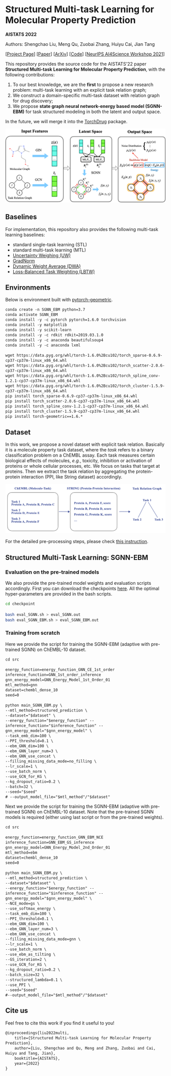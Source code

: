 # Structured Multi-task Learning for Molecular Property Prediction

**AISTATS 2022**

Authors: Shengchao Liu, Meng Qu, Zuobai Zhang, Huiyu Cai, Jian Tang

[[Project Page](https://chao1224.github.io/SGNN-EBM)]
[[Paper]()]
[[ArXiv]()]
[[Code](https://github.com/chao1224/SGNN-EBM)]
[[NeurIPS AI4Science Workshop 2021](https://openreview.net/forum?id=6cWgY5Epwzo)]

This repository provides the source code for the AISTATS'22 paper **Structured Multi-task Learning for Molecular Property Prediction**, with the following contributions:
1. To our best knowledge, we are the **first** to propose a new research problem: multi-task learning with an explicit task relation graph;
2. We construct a domain-specific multi-task dataset with relation graph for drug discovery;
3. We propose **state graph neural network-energy based model (SGNN-EBM)** for task structured modeling in both the latent and output space.

In the future, we will merge it into the [TorchDrug](https://github.com/DeepGraphLearning/torchdrug) package.

<p align="center">
  <img src="fig/pipeline.png" max-width=90% /> 
</p>


## Baselines
For implementation, this repository also provides the following multi-task learning baselines:
- standard single-task learning (STL)
- standard multi-task learning (MTL)
- [Uncertainty Weighing (UW)](https://openaccess.thecvf.com/content_cvpr_2018/papers/Kendall_Multi-Task_Learning_Using_CVPR_2018_paper.pdf)
- [GradNorm](https://proceedings.mlr.press/v80/chen18a.html)
- [Dynamic Weight Average (DWA)](https://openaccess.thecvf.com/content_CVPR_2019/papers/Liu_End-To-End_Multi-Task_Learning_With_Attention_CVPR_2019_paper.pdf)
- [Loss-Balanced Task Weighting (LBTW)](https://ojs.aaai.org//index.php/AAAI/article/view/5125)


## Environments
Below is environment built with [pytorch-geometric](https://github.com/pyg-team/pytorch_geometric).

```
conda create -n SGNN_EBM python=3.7
conda activate SGNN_EBM
conda install -y -c pytorch pytorch=1.6.0 torchvision
conda install -y matplotlib
conda install -y scikit-learn
conda install -y -c rdkit rdkit=2019.03.1.0
conda install -y -c anaconda beautifulsoup4
conda install -y -c anaconda lxml

wget https://data.pyg.org/whl/torch-1.6.0%2Bcu102/torch_sparse-0.6.9-cp37-cp37m-linux_x86_64.whl
wget https://data.pyg.org/whl/torch-1.6.0%2Bcu102/torch_scatter-2.0.6-cp37-cp37m-linux_x86_64.whl
wget https://data.pyg.org/whl/torch-1.6.0%2Bcu102/torch_spline_conv-1.2.1-cp37-cp37m-linux_x86_64.whl
wget https://data.pyg.org/whl/torch-1.6.0%2Bcu102/torch_cluster-1.5.9-cp37-cp37m-linux_x86_64.whl
pip install torch_sparse-0.6.9-cp37-cp37m-linux_x86_64.whl
pip install torch_scatter-2.0.6-cp37-cp37m-linux_x86_64.whl
pip install torch_spline_conv-1.2.1-cp37-cp37m-linux_x86_64.whl
pip install torch_cluster-1.5.9-cp37-cp37m-linux_x86_64.whl
pip install torch-geometric==1.6.*
```


## Dataset

In this work, we propose a novel dataset with explicit task relation.
Basically it is a molecule property task dataset, where the *task* refers to a binary classification problem on a ChEMBL assay. Each task measures certain biological effects of molecules, *e.g.*, toxicity, inhibition or activation of proteins or whole cellular processes, etc. We focus on tasks that target at proteins. Then we extract the task relation by aggregating the protein-protein interaction (PPI, like String dataset) accordingly.

<p align="center">
  <img src="fig/dataset_preprocess.png" max-width=80% /> 
</p>

For the detailed pre-processing steps, please check [this instruction](https://github.com/chao1224/SGNN-EBM/tree/init/datasets/README.md).


## Structured Multi-Task Learning: SGNN-EBM

### Evaluation on the pre-trained models

We also provide the pre-trained model weights and evaluation scripts accordingly.
First you can download the checkpoints [here]().
All the optimal hyper-parameters are provided in the bash scripts.

```bash
cd checkpoint

bash eval_SGNN.sh > eval_SGNN.out
bash eval_SGNN_EBM.sh > eval_SGNN_EBM.out
```

### Training from scratch

Here we provide the script for training the SGNN-EBM (adaptive with pre-trained SGNN) on ChEMBL-10 dataset.
```
cd src

energy_function=energy_function_GNN_CE_1st_order
inference_function=GNN_1st_order_inference
gnn_energy_model=GNN_Energy_Model_1st_Order_01
mtl_method=gnn
dataset=chembl_dense_10
seed=0

python main_SGNN_EBM.py \
--mtl_method=structured_prediction \
--dataset="$dataset" \
--energy_function="$energy_function" --inference_function="$inference_function" --gnn_energy_model="$gnn_energy_model" \
--task_emb_dim=100 \
--PPI_threshold=0.1 \
--ebm_GNN_dim=100 \
--ebm_GNN_layer_num=3 \
--ebm_GNN_use_concat \
--filling_missing_data_mode=no_filling \
--lr_scale=1 \
--use_batch_norm \
--use_GCN_for_KG \
--kg_dropout_ratio=0.2 \
--batch=32 \
--seed="$seed"
# --output_model_file="$mtl_method"/"$dataset"
```

Next we provide the script for training the SGNN-EBM (adaptive with pre-trained SGNN) on ChEMBL-10 dataset.
Note that the pre-trained SGNN models is required (either using last script or from the pre-trained weights).

```
cd src

energy_function=energy_function_GNN_EBM_NCE
inference_function=GNN_EBM_GS_inference
gnn_energy_model=GNN_Energy_Model_2nd_Order_01
mtl_method=ebm
dataset=chembl_dense_10
seed=0

python main_SGNN_EBM.py \
--mtl_method=structured_prediction \
--dataset="$dataset" \
--energy_function="$energy_function" --inference_function="$inference_function" --gnn_energy_model="$gnn_energy_model" \
--NCE_mode=gs \
--use_softmax_energy \
--task_emb_dim=100 \
--PPI_threshold=0.1 \
--ebm_GNN_dim=100 \
--ebm_GNN_layer_num=3 \
--ebm_GNN_use_concat \
--filling_missing_data_mode=gnn \
--lr_scale=1 \
--use_batch_norm \
--use_ebm_as_tilting \
--GS_iteration=2 \
--use_GCN_for_KG \
--kg_dropout_ratio=0.2 \
--batch_size=32 \
--structured_lambda=0.1 \
--use_PPI \
--seed="$seed"
#--output_model_file="$mtl_method"/"$dataset"
```

## Cite us

Feel free to cite this work if you find it useful to you!

```
@inproceedings{liu2022multi,
    title={Structured Multi-task Learning for Molecular Property Prediction},
    author={Liu, Shengchao and Qu, Meng and Zhang, Zuobai and Cai, Huiyu and Tang, Jian},
    booktitle={AISTATS},
    year={2022}
}
```